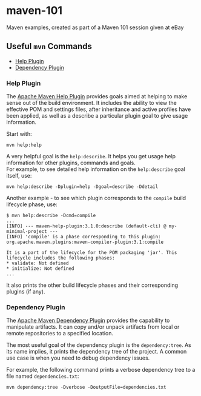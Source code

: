 # maven-101

Maven examples, created as part of a Maven 101 session given at eBay

## Useful `mvn` Commands

* [Help Plugin](#help-plugin)
* [Dependency Plugin](#dependency-plugin)

### Help Plugin

The [Apache Maven Help Plugin](https://maven.apache.org/plugins/maven-help-plugin/) 
provides goals aimed at helping to make sense out of the build environment. 
It includes the ability to view the effective POM and settings files, 
after inheritance and active profiles have been applied, 
as well as a describe a particular plugin goal to give usage information.

Start with:

```
mvn help:help
```

A very helpful goal is the `help:describe`. 
It helps you get usage help information for other plugins, commands and goals.  
For example, to see detailed help information on the `help:describe` goal itself, use:

```
mvn help:describe -Dplugin=help -Dgoal=describe -Ddetail
```

Another example - to see which plugin corresponds to the `compile` build lifecycle phase, use:

```
$ mvn help:describe -Dcmd=compile
...
[INFO] --- maven-help-plugin:3.1.0:describe (default-cli) @ my-minimal-project ---
[INFO] 'compile' is a phase corresponding to this plugin:
org.apache.maven.plugins:maven-compiler-plugin:3.1:compile

It is a part of the lifecycle for the POM packaging 'jar'. This lifecycle includes the following phases:
* validate: Not defined
* initialize: Not defined
...
```

It also prints the other build lifecycle phases and their corresponding plugins (if any).

### Dependency Plugin

The [Apache Maven Dependency Plugin](https://maven.apache.org/plugins/maven-dependency-plugin/)
provides the capability to manipulate artifacts. 
It can copy and/or unpack artifacts from local or remote repositories to a specified location.

The most useful goal of the dependency plugin is the `dependency:tree`. 
As its name implies, it prints the dependency tree of the project.
A common use case is when you need to debug dependency issues.

For example, the following command prints a verbose dependency tree to a file named `dependencies.txt`:

```
mvn dependency:tree -Dverbose -DoutputFile=dependencies.txt
```
